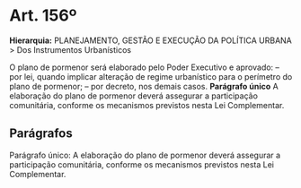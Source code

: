 # Art. 156º

**Hierarquia:** PLANEJAMENTO, GESTÃO E EXECUÇÃO DA POLÍTICA URBANA > Dos Instrumentos Urbanísticos

O plano de pormenor será elaborado pelo Poder Executivo e aprovado:
– por lei, quando implicar alteração de regime urbanístico para o perímetro do plano de pormenor;
– por decreto, nos demais casos.
**Parágrafo único** A elaboração do plano de pormenor deverá assegurar a participação comunitária, conforme os mecanismos previstos nesta Lei Complementar.

## Parágrafos
Parágrafo único: A elaboração do plano de pormenor deverá assegurar a participação comunitária, conforme os mecanismos previstos nesta Lei Complementar.




